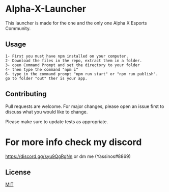 # Alpha-X-Launcher
This launcher is made for the one and the only one Alpha X Esports Community.

## Usage
```
1- First you must have npm installed on your computer.
2- Download the files in the repo, extract them in a folder.
3- open Command Prompt and set the directory to your folder 
4- then type the command "npm i"
6- type in the command prompt "npm run start" or "npm run publish".
go to folder "out" ther is your app.
```
## Contributing
Pull requests are welcome. For major changes, please open an issue first to discuss what you would like to change.

Please make sure to update tests as appropriate.

# For more info check my discord  
https://discord.gg/syu9QgRgNn or dm me (Yassinos#8869)


## License
[MIT](https://choosealicense.com/licenses/mit/)
